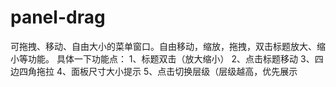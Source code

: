 # panel-drag
可拖拽、移动、自由大小的菜单窗口。自由移动，缩放，拖拽，双击标题放大、缩小等功能。
具体一下功能点：
1、标题双击（放大缩小）
2、点击标题移动
3、四边四角拖拉
4、面板尺寸大小提示
5、点击切换层级（层级越高，优先展示
